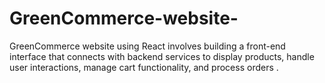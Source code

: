 # GreenCommerce-website-
GreenCommerce website using React involves building a front-end interface that connects with backend services to display products, handle user interactions, manage cart functionality, and process orders .
